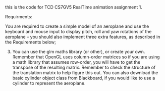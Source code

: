 this is the code for TCD CS7GV5 RealTime animation assignment 1.

Requirments: 

You are required to create a simple model of an aeroplane and use the keyboard and mouse input
to display pitch, roll and yaw rotations of the aeroplane – you should also implement three extra
features, as described in the Requirements below; 

3. You can use the glm maths library (or other), or create your own. Remember that OpenGL uses
column-order matrices so if you are using a math library that assumes row-order, you will have
to get the transpose of the resulting matrix. Remember to check the structure of the translation
matrix to help figure this out. You can also download the basic cylinder object class from
Blackboard, if you would like to use a cylinder to represent the aeroplane.

